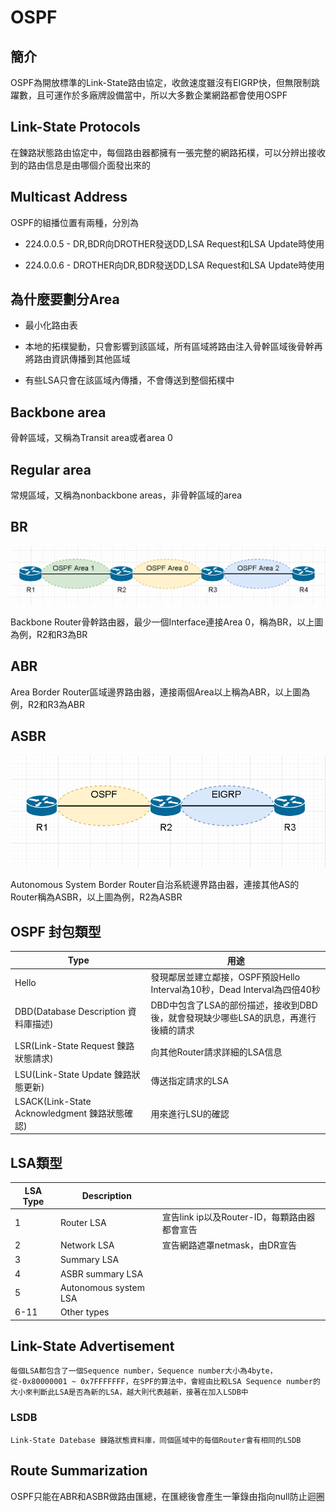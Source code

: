 # OSPF #

## 簡介 ##

OSPF為開放標準的Link-State路由協定，收斂速度雖沒有EIGRP快，但無限制跳躍數，且可運作於多廠牌設備當中，所以大多數企業網路都會使用OSPF

## Link-State Protocols ##

在鍊路狀態路由協定中，每個路由器都擁有一張完整的網路拓樸，可以分辨出接收到的路由信息是由哪個介面發出來的

## Multicast Address ##

OSPF的組播位置有兩種，分別為

- 224.0.0.5 - DR,BDR向DROTHER發送DD,LSA Request和LSA Update時使用

- 224.0.0.6 - DROTHER向DR,BDR發送DD,LSA Request和LSA Update時使用

## 為什麼要劃分Area ##

- 最小化路由表

- 本地的拓樸變動，只會影響到該區域，所有區域將路由注入骨幹區域後骨幹再將路由資訊傳播到其他區域

- 有些LSA只會在該區域內傳播，不會傳送到整個拓樸中

## Backbone area ##

骨幹區域，又稱為Transit area或者area 0

## Regular area ##

常規區域，又稱為nonbackbone areas，非骨幹區域的area

## BR ##

![](BR.png)

Backbone Router骨幹路由器，最少一個Interface連接Area 0，稱為BR，以上圖為例，R2和R3為BR

## ABR ##

Area Border Router區域邊界路由器，連接兩個Area以上稱為ABR，以上圖為例，R2和R3為ABR

## ASBR ##

![](ASBR.png)

Autonomous System Border Router自治系統邊界路由器，連接其他AS的Router稱為ASBR，以上圖為例，R2為ASBR

## OSPF 封包類型 ##

|Type|用途|
|---|---|
|Hello|發現鄰居並建立鄰接，OSPF預設Hello Interval為10秒，Dead Interval為四倍40秒|
|DBD(Database Description 資料庫描述)|DBD中包含了LSA的部份描述，接收到DBD後，就會發現缺少哪些LSA的訊息，再進行後續的請求
|LSR(Link-State Request 鍊路狀態請求)|向其他Router請求詳細的LSA信息|
|LSU(Link-State Update 鍊路狀態更新)|傳送指定請求的LSA|
|LSACK(Link-State Acknowledgment 鍊路狀態確認)|用來進行LSU的確認|

## LSA類型 ##

|LSA Type|Description| |
|---|---|---|
|1|Router LSA|宣告link ip以及Router-ID，每顆路由器都會宣告|
|2|Network LSA|宣告網路遮罩netmask，由DR宣告|
|3|Summary LSA||
|4|ASBR summary LSA||
|5|Autonomous system LSA||
|6-11|Other types||

## Link-State Advertisement ##

	每個LSA都包含了一個Sequence number，Sequence number大小為4byte，從-0x80000001 ~ 0x7FFFFFFF，在SPF的算法中，會經由比較LSA Sequence number的大小來判斷此LSA是否為新的LSA，越大則代表越新，接著在加入LSDB中

### LSDB ###

	Link-State Datebase 鍊路狀態資料庫，同個區域中的每個Router會有相同的LSDB

## Route Summarization ## 

OSPF只能在ABR和ASBR做路由匯總，在匯總後會產生一筆錄由指向null防止迴圈